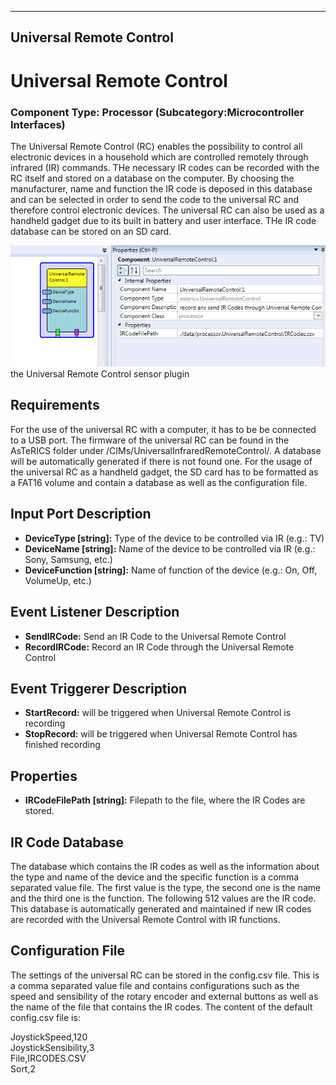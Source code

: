   
---
Universal Remote Control
---

# Universal Remote Control

### Component Type: Processor (Subcategory:Microcontroller Interfaces)

The Universal Remote Control (RC) enables the possibility to control all electronic devices in a household which are controlled remotely through infrared (IR) commands. THe necessary IR codes can be recorded with the RC itself and stored on a database on the computer. By choosing the manufacturer, name and function the IR code is deposed in this database and can be selected in order to send the code to the universal RC and therefore control electronic devices. The universal RC can also be used as a handheld gadget due to its built in battery and user interface. THe IR code database can be stored on an SD card.

![Screenshot: UniversalRemoteControl plugin](img/UniversalRemoteControl.png "Screenshot: Universal Remote Control plugin")  
the Universal Remote Control sensor plugin

## Requirements

For the use of the universal RC with a computer, it has to be be connected to a USB port. The firmware of the universal RC can be found in the AsTeRICS folder under /CIMs/UniversalInfraredRemoteControl/. A database will be automatically generated if there is not found one. For the usage of the universal RC as a handheld gadget, the SD card has to be formatted as a FAT16 volume and contain a database as well as the configuration file.

## Input Port Description

*   **DeviceType \[string\]:** Type of the device to be controlled via IR (e.g.: TV)
*   **DeviceName \[string\]:** Name of the device to be controlled via IR (e.g.: Sony, Samsung, etc.)
*   **DeviceFunction \[string\]:** Name of function of the device (e.g.: On, Off, VolumeUp, etc.)

## Event Listener Description

*   **SendIRCode:** Send an IR Code to the Universal Remote Control
*   **RecordIRCode:** Record an IR Code through the Universal Remote Control

## Event Triggerer Description

*   **StartRecord:** will be triggered when Universal Remote Control is recording
*   **StopRecord:** will be triggered when Universal Remote Control has finished recording

## Properties

*   **IRCodeFilePath \[string\]:** Filepath to the file, where the IR Codes are stored.

## IR Code Database

The database which contains the IR codes as well as the information about the type and name of the device and the specific function is a comma separated value file. The first value is the type, the second one is the name and the third one is the function. The following 512 values are the IR code. This database is automatically generated and maintained if new IR codes are recorded with the Universal Remote Control with IR functions.

## Configuration File

The settings of the universal RC can be stored in the config.csv file. This is a comma separated value file and contains configurations such as the speed and sensibility of the rotary encoder and external buttons as well as the name of the file that contains the IR codes. The content of the default config.csv file is:  
  
JoystickSpeed,120  
JoystickSensibility,3  
File,IRCODES.CSV  
Sort,2